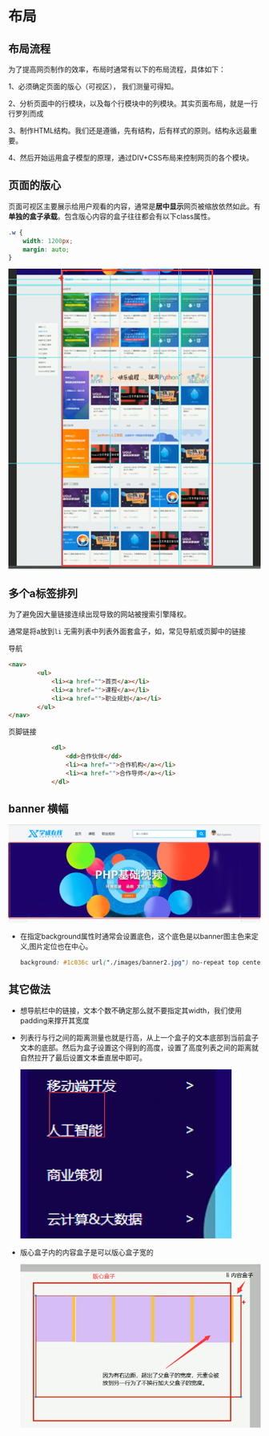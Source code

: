 # 布局

## 布局流程

为了提高网页制作的效率，布局时通常有以下的布局流程，具体如下：

1、必须确定页面的版心（可视区）， 我们测量可得知。

2、分析页面中的行模块，以及每个行模块中的列模块。其实页面布局，就是一行行罗列而成

3、制作HTML结构。我们还是遵循，先有结构，后有样式的原则。结构永远最重要。

4、然后开始运用盒子模型的原理，通过DIV+CSS布局来控制网页的各个模块。



## 页面的版心

页面可视区主要展示给用户观看的内容，通常是**居中显示**网页被缩放依然如此。有**单独的盒子承载**。包含版心内容的盒子往往都会有以下class属性。

```css
.w {
    width: 1200px;
    margin: auto;
}
```

![image-20211018231158607](layout-images/image-20211018231158607.png)

## 多个a标签排列

为了避免因大量链接连续出现导致的网站被搜索引擎降权。

通常是将a放到`li` 无需列表中列表外面套盒子，如，常见导航或页脚中的链接

导航

```html
<nav>
        <ul>
            <li><a href="">首页</a></li>
            <li><a href="">课程</a></li>
            <li><a href="">职业规划</a></li>
        </ul>
</nav>
```

页脚链接

```html
            <dl>
                <dd>合作伙伴</dd>
                <li><a href="">合作机构</a></li>
                <li><a href="">合作导师</a></li>
            </dl>
```



## banner 横幅

![image-20211018213113438](layout-images/image-20211018213113438.png)



- 在指定background属性时通常会设置底色，这个底色是以banner图主色来定义,图片定位也在中心。

  ```css
  background: #1c036c url("./images/banner2.jpg") no-repeat top center;
  ```

  

## 其它做法

- 想导航栏中的链接，文本个数不确定那么就不要指定其width，我们使用padding来撑开其宽度

- 列表行与行之间的距离测量也就是行高，从上一个盒子的文本底部到当前盒子文本的底部。然后为盒子设置这个得到的高度，设置了高度列表之间的距离就自然拉开了最后设置文本垂直居中即可。

  <img src="layout-images/image-20211019155913954.png" alt="image-20211019155913954" style="zoom:50%;" />

- 版心盒子内的内容盒子是可以版心盒子宽的

  ![image-20211019214457897](layout-images/image-20211019214457897.png)


